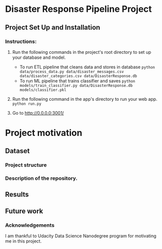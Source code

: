 # Disaster Response Pipeline Project
## Project Set Up and Installation
### Instructions:
1. Run the following commands in the project's root directory to set up your database and model.

    - To run ETL pipeline that cleans data and stores in database
        `python data/process_data.py data/disaster_messages.csv data/disaster_categories.csv data/DisasterResponse.db`
    - To run ML pipeline that trains classifier and saves
        `python models/train_classifier.py data/DisasterResponse.db models/classifier.pkl`

2. Run the following command in the app's directory to run your web app.
    `python run.py`

3. Go to http://0.0.0.0:3001/

# Project motivation
## Dataset


### Project structure



### Description of the repository.




## Results



## Future work

 

### Acknowledgements

I am thankful to Udacity Data Science Nanodegree program for motivating me in this project.

 

